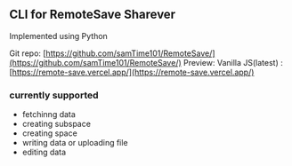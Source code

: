 ## CLI for RemoteSave Sharever
Implemented using Python

Git repo: [https://github.com/samTime101/RemoteSave/](https://github.com/samTime101/RemoteSave/)
Preview: Vanilla JS(latest) : [https://remote-save.vercel.app/](https://remote-save.vercel.app/)

### currently supported

- fetchinng data
- creating subspace
- creating space
- writing data or uploading file
- editing data
